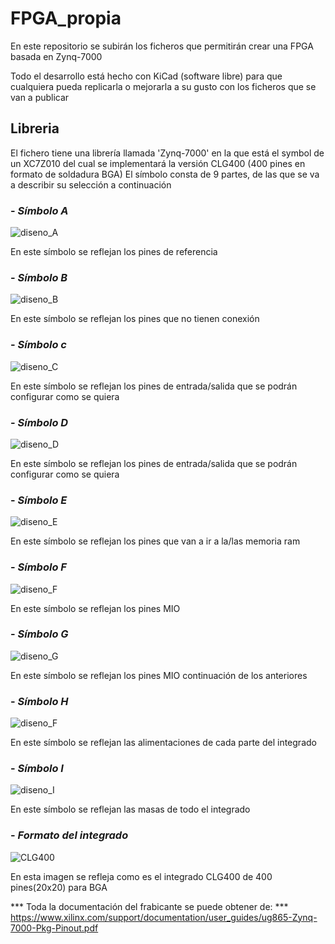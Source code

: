 # FPGA_propia
 En este repositorio se subirán los ficheros que permitirán crear una FPGA basada en Zynq-7000

Todo el desarrollo está hecho con KiCad (software libre) para que cualquiera pueda replicarla o mejorarla a su gusto con los ficheros que se van a publicar

## Libreria
El fichero tiene una librería llamada 'Zynq-7000' en la que está el symbol de un XC7Z010 del cual se implementará la versión CLG400 (400 pines en formato de soldadura BGA) 
El símbolo consta de 9 partes, de las que se va a describir su selección a continuación
### - _Símbolo A_
![diseno_A](Diseno_1/imagenes/XC7Z010-U1A.PNG)

En este símbolo se reflejan los pines de referencia

### - _Símbolo B_
![diseno_B](Diseno_1/imagenes/XC7Z010-U1B.PNG)

En este símbolo se reflejan los pines que no tienen conexión

### - _Símbolo c_
![diseno_C](Diseno_1/imagenes/XC7Z010-U1C.PNG)

En este símbolo se reflejan los pines de entrada/salida que se podrán configurar como se quiera

### - _Símbolo D_
![diseno_D](Diseno_1/imagenes/XC7Z010-U1D.PNG)

En este símbolo se reflejan los pines de entrada/salida que se podrán configurar como se quiera

### - _Símbolo E_
![diseno_E](Diseno_1/imagenes/XC7Z010-U1E.PNG)

En este símbolo se reflejan los pines que van a ir a la/las memoria ram

### - _Símbolo F_
![diseno_F](Diseno_1/imagenes/XC7Z010-U1F.PNG)

En este símbolo se reflejan los pines MIO

### - _Símbolo G_
![diseno_G](Diseno_1/imagenes/XC7Z010-U1G.PNG)

En este símbolo se reflejan los pines MIO continuación de los anteriores

### - _Símbolo H_
![diseno_F](Diseno_1/imagenes/XC7Z010-U1H.PNG)

En este símbolo se reflejan las alimentaciones de cada parte del integrado

### - _Símbolo I_
![diseno_I](Diseno_1/imagenes/XC7Z010-U1I.PNG)

En este símbolo se reflejan las masas de todo el integrado

### - *Formato del integrado*
![CLG400](Diseno_1/imagenes/CLG400.PNG)

En esta imagen se refleja como es el integrado CLG400 de 400 pines(20x20) para BGA

*** Toda la documentación del frabicante se puede obtener de: ***
https://www.xilinx.com/support/documentation/user_guides/ug865-Zynq-7000-Pkg-Pinout.pdf